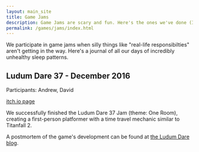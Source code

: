 ```yaml
---
layout: main_site
title: Game Jams
description: Game Jams are scary and fun. Here's the ones we've done (I can rhyme - awesome).
permalink: /games/jams/index.html
---
```


We participate in game jams when silly things like "real-life responsibilties" aren't getting in the way. Here's a journal of all our days of incredibly unhealthy sleep patterns.

## Ludum Dare 37 - December 2016
Participants: Andrew, David

[itch.io page](https://wfs.itch.io/switch-ludumdare37)

We successfully finished the Ludum Dare 37 Jam (theme: One Room), creating a first-person platformer with a time travel mechanic similar to Titanfall 2. 

<div is="wfs-gallery" images='{"images":["http://img.itch.io/aW1hZ2UvMTA1MTUyLzQ4ODAxNC5qcGc=/original/jvTT%2F%2F.jpg", "http://img.itch.io/aW1hZ2UvMTA1MTUyLzQ4ODAxNS5qcGc=/original/9%2FKNz6.jpg", "http://img.itch.io/aW1hZ2UvMTA1MTUyLzQ4ODAxNi5qcGc=/original/oQUm3J.jpg"]}'></div>

A postmortem of the game's development can be found at [the Ludum Dare blog](http://ludumdare.com/compo/2016/12/12/wait-we-actually-finished-a-postmortem-of-our-first-jam/).
<br>
